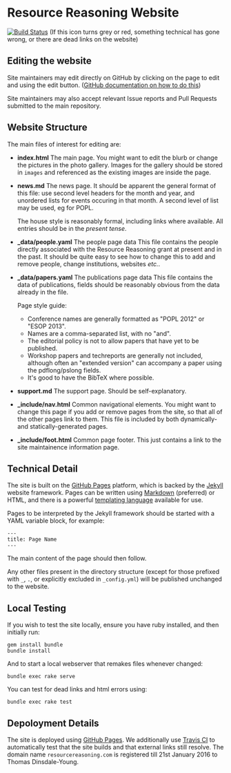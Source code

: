 Resource Reasoning Website
==========================

[![Build Status](https://travis-ci.org/resource-reasoning/resourcereasoning.com.svg)](https://travis-ci.org/resource-reasoning/resourcereasoning.com) (If this icon turns grey or red, something technical has gone wrong, or there are dead links on the website)

Editing the website
-------------------
Site maintainers may edit directly on GitHub by clicking on the page to edit and using the edit button. ([GitHub documentation on how to do this](https://help.github.com/articles/editing-files-in-your-repository/))

Site maintainers may also accept relevant Issue reports and Pull Requests submitted to the main repository.

Website Structure
-----------------
The main files of interest for editing are:
  * **index.html** The main page.
    You might want to edit the blurb or change the pictures in the photo gallery.
    Images for the gallery should be stored in `images` and referenced as the existing images are inside the page.

  * **news.md** The news page.
    It should be apparent the general format of this file: use second level headers for the month and year, and
    unordered lists for events occuring in that month. A second level of list may be used, eg for POPL.

    The house style is reasonably formal, including links where available.
    All entries should be in the _present tense_.

  * **_data/people.yaml** The people page data
    This file contains the people directly associated with the Resource Reasoning grant at present and in the past.
    It should be quite easy to see how to change this to add and remove people, change institutions, websites _etc._.

  * **_data/papers.yaml** The publications page data
    This file contains the data of publications, fields should be reasonably obvious from the data already in the file.

    Page style guide:
    * Conference names are generally formatted as "POPL 2012" or "ESOP 2013".
    * Names are a comma-separated list, with no "and".
    * The editorial policy is not to allow papers that have yet to be published.
    * Workshop papers and techreports are generally not included, although often an "extended version" can accompany a
        paper using the pdflong/pslong fields.
    * It's good to have the BibTeX where possible.

  * **support.md** The support page.
    Should be self-explanatory.
  * **_include/nav.html** Common navigational elements.
    You might want to change this page if you add or remove pages from the site, so that all of the other pages link to them.
    This file is included by both dynamically- and statically-generated pages.
  * **_include/foot.html** Common page footer.
    This just contains a link to the site maintainence information page.


Technical Detail
----------------
The site is built on the [GitHub Pages](https://help.github.com/categories/github-pages-basics/) platform, which is
backed by the [Jekyll](http://jekyllrb.com/) website framework. Pages can be written using
[Markdown](http://daringfireball.net/projects/markdown/) (preferred) or HTML, and there
is a powerful [templating language](http://jekyllrb.com/docs/templates/) available for use.

Pages to be interpreted by the Jekyll framework should be started with a YAML variable block, for example:
```
---
title: Page Name
---
```
The main content of the page should then follow.

Any other files present in the directory structure (except for those prefixed with `_`, `.`, or explicitly excluded in
`_config.yml`) will be published unchanged to the website.

Local Testing
-------------
If you wish to test the site locally, ensure you have ruby installed, and then initially run:
```
gem install bundle
bundle install
```

And to start a local webserver that remakes files whenever changed:
```
bundle exec rake serve
```

You can test for dead links and html errors using:
```
bundle exec rake test
```

Depoloyment Details
-------------------
The site is deployed using [GitHub Pages](https://help.github.com/categories/github-pages-basics/). We additionally use
[Travis CI](https://travis-ci.org/resource-reasoning/resourcereasoning.com) to automatically test that the site builds
and that external links still resolve.
The domain name `resourcereasoning.com` is registered till 21st January 2016 to Thomas Dinsdale-Young.
